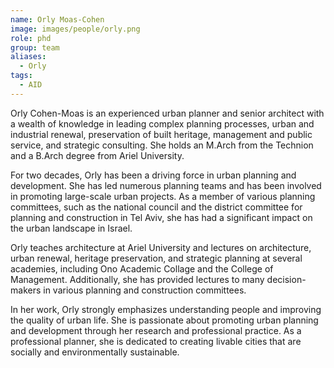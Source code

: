 ```yaml
---
name: Orly Moas-Cohen
image: images/people/orly.png
role: phd
group: team
aliases:
  - Orly
tags:
  - AID
---
```


Orly Cohen-Moas is an experienced urban planner and senior architect with a wealth of knowledge in leading complex planning processes, urban and industrial renewal, preservation of built heritage, management and public service, and strategic consulting. She holds an M.Arch from the Technion and a B.Arch degree from Ariel University. 

For two decades, Orly has been a driving force in urban planning and development. She has led numerous planning teams and has been involved in promoting large-scale urban projects. As a member of various planning committees, such as the national council and the district committee for planning and construction in Tel Aviv, she has had a significant impact on the urban landscape in Israel.   

Orly teaches architecture at Ariel University and lectures on architecture, urban renewal, heritage preservation, and strategic planning at several academies, including Ono Academic Collage and the College of Management. Additionally, she has provided lectures to many decision-makers in various planning and construction committees.

In her work, Orly strongly emphasizes understanding people and improving the quality of urban life. She is passionate about promoting urban planning and development through her research and professional practice. As a professional planner, she is dedicated to creating livable cities that are socially and environmentally sustainable.